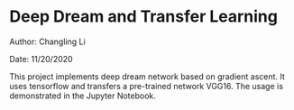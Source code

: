 # Deep Dream and Transfer Learning

Author: Changling Li

Date: 11/20/2020

This project implements deep dream network based on gradient ascent. It uses tensorflow and transfers a pre-trained network VGG16. The usage is demonstrated in the Jupyter Notebook.
